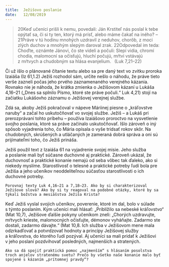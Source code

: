 ```yaml
---
title:  Ježišovo poslanie
date:   12/08/2019
---
```


> <p></p>
> 20Keď učeníci prišli k nemu, povedali: Ján Krstiteľ nás poslal k tebe opýtať sa, či si ty ten, ktorý má prísť, alebo máme čakať na iného? – 21Práve v tú hodinu mnohých uzdravil z neduhov, chorôb, z moci zlých duchov a mnohým slepým daroval zrak. 22Odpovedal im teda: Choďte, oznámte Jánovi, čo ste videli a počuli: Slepí vidia, chromí chodia, malomocní sa očisťujú, hluchí počujú, mŕtvi vstávajú z mŕtvych a chudobným sa hlása evanjelium.  (Luk 7,21–22)

Či už išlo o plánované čítanie textu alebo sa pre daný text vo zvitku proroka Izaiáša (Iz 61,1.2) Ježiš rozhodol sám, určite nešlo o náhodu, že práve tieto verše zazneli počas jeho prvého zaznamenaného verejného kázania. Rovnako nie je náhoda, že krátka zmienka o Ježišovom kázaní u Lukáša 4,16–21 („Dnes sa splnilo Písmo, ktoré ste práve počuli.“ Luk 4,21) stojí na začiatku Lukášovho záznamu o Ježišovej verejnej službe.

Zdá sa, akoby Ježiš pokračoval v nápeve Máriinej piesne o „kráľovstve naruby“ a začal ho uskutočňovať vo svojej službe. Ježiš – a Lukáš pri prerozprávaní tohto príbehu – používa Izaiášovo proroctvo na vysvetlenie svojho poslania, ktoré sa práve začínalo uskutočňovať. Išlo zároveň o iný spôsob vyjadrenia toho, čo Mária opísala o vyše tridsať rokov skôr. Na chudobných, skrúšených a utláčaných je zameraná dobrá správa a oni sú prijímateľmi toho, čo Ježiš prináša.

Ježiš použil text z Izaiáša 61 na vyjadrenie svojej misie. Jeho služba a poslanie mali byť súčasne duchovné aj praktické. Zároveň ukázal, že duchovnosť a praktické konanie nemajú od seba vôbec tak ďaleko, ako si niekedy myslíme. Starostlivosť o telesné a praktické potreby ľudí bola pre Ježiša a jeho učeníkov neoddeliteľnou súčasťou starostlivosti o ich duchovné potreby.

`Porovnaj texty Luk 4,16–21 a 7,18–23. Ako by si charakterizoval Ježišove slová? Ako by si ty reagoval na podobné otázky, ktoré by sa týkali božstva a mesiášstva Ježiša Krista?`

Keď Ježiš vyslal svojich učeníkov, poverenie, ktoré im dal, bolo v súlade s týmto poslaním. Kým učeníci mali hlásať: „Priblížilo sa nebeské kráľovstvo“ (Mat 10,7), Ježišove ďalšie pokyny učeníkom zneli: „Chorých uzdravujte, mŕtvych krieste, malomocných očisťujte, démonov vyháňajte. Zadarmo ste dostali, zadarmo dávajte.“ (Mat 10,8. Ich služba v Ježišovom mene mala odzrkadľovať a potvrdzovať hodnoty a princípy Ježišovej služby a kráľovstva, do ktorého ľudí pozýval. Aj učeníci sa mali pridať k Ježišovi v jeho poslaní pozdvihovať posledných, najmenších a stratených.

`Ako sa dá spojiť praktická pomoc „najmenším“ s hlásaním posolstva troch anjelov stratenému svetu? Prečo by všetko naše konanie malo byť spojené s kázaním „prítomnej pravdy“?`